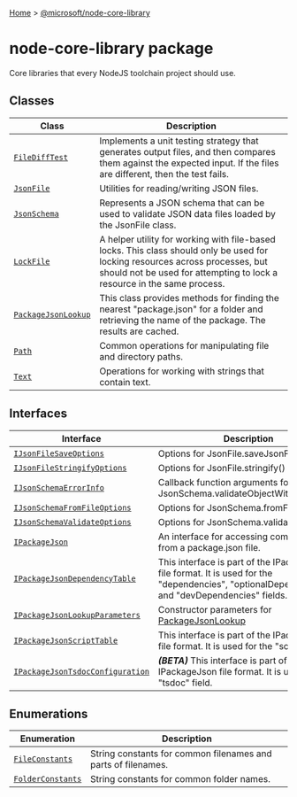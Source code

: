 [Home](./index) &gt; [@microsoft/node-core-library](./node-core-library.md)

# node-core-library package

Core libraries that every NodeJS toolchain project should use.

## Classes

|  Class | Description |
|  --- | --- |
|  [`FileDiffTest`](./node-core-library.filedifftest.md) | Implements a unit testing strategy that generates output files, and then compares them against the expected input. If the files are different, then the test fails. |
|  [`JsonFile`](./node-core-library.jsonfile.md) | Utilities for reading/writing JSON files. |
|  [`JsonSchema`](./node-core-library.jsonschema.md) | Represents a JSON schema that can be used to validate JSON data files loaded by the JsonFile class. |
|  [`LockFile`](./node-core-library.lockfile.md) | A helper utility for working with file-based locks. This class should only be used for locking resources across processes, but should not be used for attempting to lock a resource in the same process. |
|  [`PackageJsonLookup`](./node-core-library.packagejsonlookup.md) | This class provides methods for finding the nearest "package.json" for a folder and retrieving the name of the package. The results are cached. |
|  [`Path`](./node-core-library.path.md) | Common operations for manipulating file and directory paths. |
|  [`Text`](./node-core-library.text.md) | Operations for working with strings that contain text. |

## Interfaces

|  Interface | Description |
|  --- | --- |
|  [`IJsonFileSaveOptions`](./node-core-library.ijsonfilesaveoptions.md) | Options for JsonFile.saveJsonFile() |
|  [`IJsonFileStringifyOptions`](./node-core-library.ijsonfilestringifyoptions.md) | Options for JsonFile.stringify() |
|  [`IJsonSchemaErrorInfo`](./node-core-library.ijsonschemaerrorinfo.md) | Callback function arguments for JsonSchema.validateObjectWithCallback(); |
|  [`IJsonSchemaFromFileOptions`](./node-core-library.ijsonschemafromfileoptions.md) | Options for JsonSchema.fromFile() |
|  [`IJsonSchemaValidateOptions`](./node-core-library.ijsonschemavalidateoptions.md) | Options for JsonSchema.validateObject() |
|  [`IPackageJson`](./node-core-library.ipackagejson.md) | An interface for accessing common fields from a package.json file. |
|  [`IPackageJsonDependencyTable`](./node-core-library.ipackagejsondependencytable.md) | This interface is part of the IPackageJson file format. It is used for the "dependencies", "optionalDependencies", and "devDependencies" fields. |
|  [`IPackageJsonLookupParameters`](./node-core-library.ipackagejsonlookupparameters.md) | Constructor parameters for [PackageJsonLookup](./node-core-library.packagejsonlookup.md) |
|  [`IPackageJsonScriptTable`](./node-core-library.ipackagejsonscripttable.md) | This interface is part of the IPackageJson file format. It is used for the "scripts" field. |
|  [`IPackageJsonTsdocConfiguration`](./node-core-library.ipackagejsontsdocconfiguration.md) | **_(BETA)_** This interface is part of the IPackageJson file format. It is used for the "tsdoc" field. |

## Enumerations

|  Enumeration | Description |
|  --- | --- |
|  [`FileConstants`](./node-core-library.fileconstants.md) | String constants for common filenames and parts of filenames. |
|  [`FolderConstants`](./node-core-library.folderconstants.md) | String constants for common folder names. |


